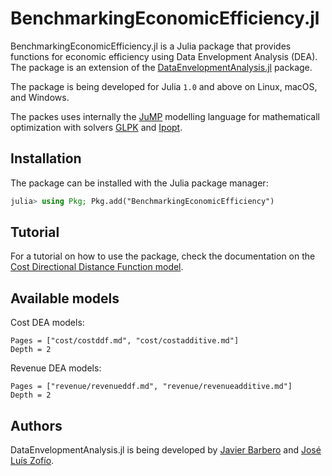 # BenchmarkingEconomicEfficiency.jl

BenchmarkingEconomicEfficiency.jl is a Julia package that provides functions for economic efficiency using Data Envelopment Analysis (DEA). The package is an extension of the [DataEnvelopmentAnalysis.jl](https://github.com/javierbarbero/DataEnvelopmentAnalysis.jl) package.

The package is being developed for Julia `1.0` and above on Linux, macOS, and Windows.

The packes uses internally the [JuMP](https://github.com/JuliaOpt/JuMP.jl) modelling language for mathematicall optimization with solvers [GLPK](https://github.com/jump-dev/GLPK.jl) and [Ipopt](https://github.com/jump-dev/Ipopt.jl).

## Installation

The package can be installed with the Julia package manager:
```julia
julia> using Pkg; Pkg.add("BenchmarkingEconomicEfficiency")
```

## Tutorial

For a tutorial on how to use the package, check the documentation on the [Cost Directional Distance Function model](@ref).

## Available models

Cost DEA models:
```@contents
Pages = ["cost/costddf.md", "cost/costadditive.md"]
Depth = 2
```

Revenue DEA models:
```@contents
Pages = ["revenue/revenueddf.md", "revenue/revenueadditive.md"]
Depth = 2
```

## Authors

DataEnvelopmentAnalysis.jl is being developed by [Javier Barbero](http://www.javierbarbero.net) and [José Luís Zofío](http://www.joselzofio.net).
